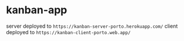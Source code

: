 # kanban-app

server deployed to `https://kanban-server-porto.herokuapp.com/`
client deployed to `https://kanban-client-porto.web.app/`